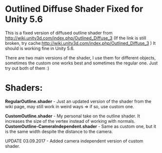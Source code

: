# Outlined Diffuse Shader Fixed for Unity 5.6
This is a fixed version of diffused outline shader from http://wiki.unity3d.com/index.php/Outlined_Diffuse_3
(If the link is still broken, try cache:http://wiki.unity3d.com/index.php/Outlined_Diffuse_3 )
It should is working fine in Unity 5.6.

There are two main versions of the shader, I use them for different objects, sometimes the custom one works best and sometimes the regular one. Just try out both of them :)

# Shaders:                         
**RegularOutline.shader** - Just an updated version of the shader from the wiki page, may still work in weird ways => if so, use custom one.

**CustomOutline.shader** - My personal take on the outline shader. It increases the size of the vertex instead of working with normals.      
**CustomOutline-CameraIndependent.shader** - Same as custom one, but it is the same width despite the distance to the camera.               

UPDATE 03.09.2017 - Added camera independent version of custom shader.
